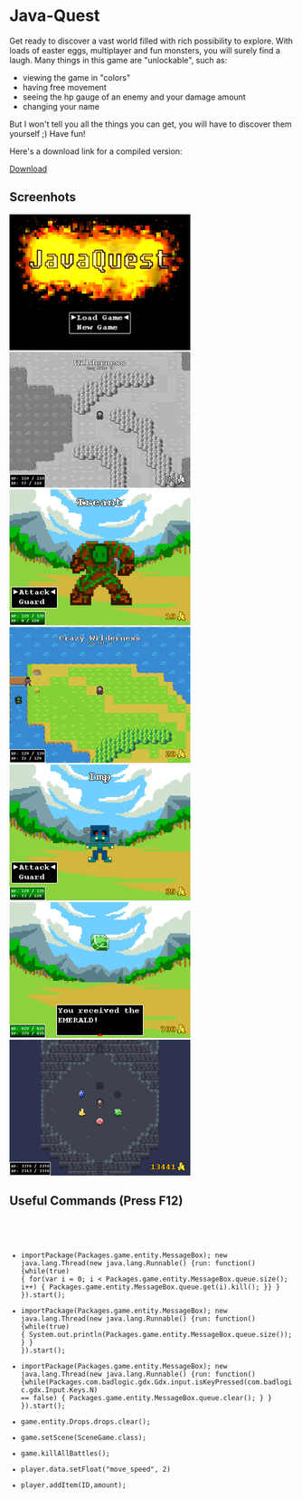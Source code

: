 # Java-Quest
Get ready to discover a vast world filled with rich possibility to explore.
With loads of easter eggs, multiplayer and fun monsters, you will surely find a laugh.
Many things in this game are "unlockable", such as:
* viewing the game in "colors" 
* having free movement 
* seeing the hp gauge of an enemy and your damage amount
* changing your name

But I won't tell you all the things you can get, you will have to discover them yourself ;)
Have fun!

Here's a download link for a compiled version:

[Download](https://drive.google.com/uc?export=download&id=1QsdG5WVdEhaySOuuscGmVfPQzAKK9-Lr)

## Screenhots
<img src="screenshot7.png" alt="drawing" width="320"/><img src="screenshot1.png" alt="drawing" width="320"/><img src="screenshot2.png" alt="drawing" width="320"/>
<img src="screenshot3.png" alt="drawing" width="320"/><img src="screenshot4.png" alt="drawing" width="320"/>
<img src="screenshot5.png" alt="drawing" width="320"/><img src="screenshot6.png" alt="drawing" width="320"/>

## Useful Commands (Press F12)
<code> 
  
* importPackage(Packages.game.entity.MessageBox); new java.lang.Thread(new java.lang.Runnable() {run: function() {while(true) { for(var i = 0; i < Packages.game.entity.MessageBox.queue.size(); i++) { Packages.game.entity.MessageBox.queue.get(i).kill(); }} } }).start();
* importPackage(Packages.game.entity.MessageBox); new java.lang.Thread(new java.lang.Runnable() {run: function() {while(true) { System.out.println(Packages.game.entity.MessageBox.queue.size()); } } }).start();
* importPackage(Packages.game.entity.MessageBox); new java.lang.Thread(new java.lang.Runnable() {run: function() {while(Packages.com.badlogic.gdx.Gdx.input.isKeyPressed(com.badlogic.gdx.Input.Keys.N) == false) { Packages.game.entity.MessageBox.queue.clear(); } } }).start();
* game.entity.Drops.drops.clear();
* game.setScene(SceneGame.class);
* game.killAllBattles();
* player.data.setFloat("move_speed", 2)
* player.addItem(ID,amount);
</code>

